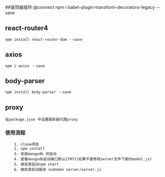##装饰器插件:@connect
    npm i babel-plugin-transform-decorators-legacy --save

## react-router4
    npm install react-router-dom --save


## axios
    npm i axios --save


## body-parser
    npm install body-parser --save


## proxy
    在package.json 中设置服务器代理proxy
	
	
### 使用流程
		1. clone项目
		2. npm install
		3. 安装mongodb 并启动
		4. 查看mongodb启动端口默认27071(如果不是修改server文件下面的model.js)
		5. 根目录启动npm start
		6. 根目录启动服务 nodemon server/server.js